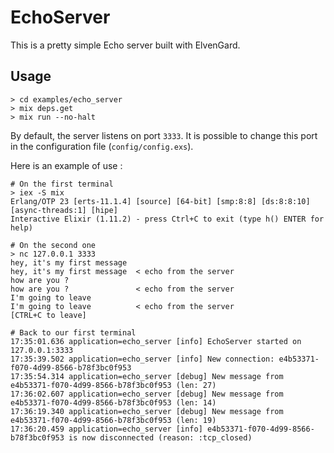 # EchoServer

This is a pretty simple Echo server built with ElvenGard.

## Usage

    > cd examples/echo_server
    > mix deps.get
    > mix run --no-halt

By default, the server listens on port `3333`. It is possible to change this port in the configuration file (`config/config.exs`).

Here is an example of use :

    # On the first terminal
    > iex -S mix
    Erlang/OTP 23 [erts-11.1.4] [source] [64-bit] [smp:8:8] [ds:8:8:10] [async-threads:1] [hipe]
    Interactive Elixir (1.11.2) - press Ctrl+C to exit (type h() ENTER for help)

    # On the second one
    > nc 127.0.0.1 3333
    hey, it's my first message
    hey, it's my first message  < echo from the server
    how are you ?
    how are you ?               < echo from the server
    I'm going to leave
    I'm going to leave          < echo from the server
    [CTRL+C to leave]
    
    # Back to our first terminal
    17:35:01.636 application=echo_server [info] EchoServer started on 127.0.0.1:3333
    17:35:39.502 application=echo_server [info] New connection: e4b53371-f070-4d99-8566-b78f3bc0f953
    17:35:54.314 application=echo_server [debug] New message from e4b53371-f070-4d99-8566-b78f3bc0f953 (len: 27)
    17:36:02.607 application=echo_server [debug] New message from e4b53371-f070-4d99-8566-b78f3bc0f953 (len: 14)
    17:36:19.340 application=echo_server [debug] New message from e4b53371-f070-4d99-8566-b78f3bc0f953 (len: 19)
    17:36:20.459 application=echo_server [info] e4b53371-f070-4d99-8566-b78f3bc0f953 is now disconnected (reason: :tcp_closed)
